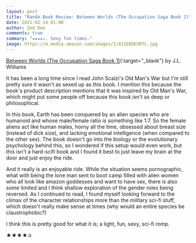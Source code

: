 ```yaml
---
layout: post
title: "Rando Book Review: Between Worlds (The Occupation Saga Book 1)"
date: 2021-02-14 01:00
author: Zed Dee
comments: true
summary: "★★★★✰. Sexy fun times."
image: https://m.media-amazon.com/images/I/41IEBXb5R7L.jpg
---
```


[Between Worlds (The Occupation Saga Book 1)](https://www.amazon.com/Between-Worlds-Occupation-Saga-Book-ebook/dp/B08VD7DKC7){:target="_blank"} by J.L. Williams 

It has been a long time since I read John Scalzi's Old Man's War but I'm still pretty sure it wasn't as sexed up as this book. I mention this because the book's product description mentions that it was inspired by Old Man's War, which might put some people off because this book isn't as deep or philosophical.

In this book, Earth has been conquered by an alien species who are humanoid and whose male/female ratio is something like 1:7. So the female aliens act like human males, horny all the time, obsessed about breast size (instead of dick size), and lacking emotional intelligence (when compared to the other sex). The book doesn't go into the biology or the evolutionary psychology behind this, so I wondered if this setup would even work, but this isn't a hard-scifi book and I found it best to just leave my brain at the door and just enjoy the ride.

And it really is an enjoyable ride. While the situation seems pornographic, what with being the lone man sent to boot camp filled with alien women who all look like amazon goddesses and want to have sex, there is also some limited and I think shallow exploration of the gender roles being reversed. As I continued to read, I found myself looking forward to the climax of the character relationships more than the military sci-fi stuff, which doesn't really make sense at times (why would an entire species be claustrophobic?)

I think this is pretty good for what it is; a light, fun, sexy, sci-fi romp.

★★★★✰
